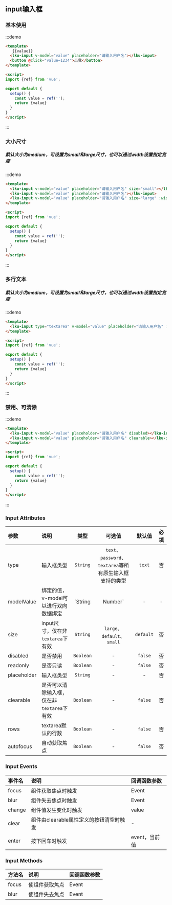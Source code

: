 ## input输入框
### 基本使用
:::demo
```html
<template>
   {{value}}
  <lku-input v-model="value" placeholder="请输入用户名"></lku-input>
  <button @click="value=1234">点我</button>
</template>

<script>
import {ref} from 'vue';

export default {
  setup() {
    const value = ref('');
    return {value}
  }
}
</script>
```
:::


### 大小尺寸
##### 默认大小为medium，可设置为small和large尺寸，也可以通过width设置指定宽度
:::demo
```html
<template>
  <lku-input v-model="value" placeholder="请输入用户名" size="small"></lku-input>
  <lku-input v-model="value" placeholder="请输入用户名"></lku-input>
  <lku-input v-model="value" placeholder="请输入用户名" size="large" :width="300"></lku-input>
</template>

<script>
import {ref} from 'vue';

export default {
  setup() {
    const value = ref('');
    return {value}
  }
}
</script>
```
:::


### 多行文本
##### 默认大小为medium，可设置为small和large尺寸，也可以通过width设置指定宽度
:::demo
```html
<template>
  <lku-input type="textarea" v-model="value" placeholder="请输入用户名" :rows="6" :width="300"></lku-input>
</template>

<script>
import {ref} from 'vue';

export default {
  setup() {
    const value = ref('');
    return {value}
  }
}
</script>
```
:::

### 禁用、可清除
:::demo
```html
<template>
  <lku-input v-model="value" placeholder="请输入用户名" disabled></lku-input>
  <lku-input v-model="value" placeholder="请输入用户名" clearable></lku-input>
</template>

<script>
import {ref} from 'vue';

export default {
  setup() {
    const value = ref('');
    return {value}
  }
}
</script>
```
:::

### Input Attributes
| 参数           | 说明                                       |       类型        |                          可选值                          |  默认值   | 必填  |
| :------------- | :----------------------------------------- | :---------------: | :------------------------------------------------------: | :-------: | :---: |
| type           | 输入框类型                                 |     `String`      | `text`、`password`、`textarea`等所有原生输入框支持的类型 |  `text`   |  否   |
| modelValue | 绑定的值，v-model可以进行双向数据绑定      | `String | Number` |                            -                             |     -     |   -   |
| size           | input尺寸，仅在非`textarea`下有效          |     `String`      |               `large`、`default`、`small`                | `default` |  否   |
| disabled       | 是否禁用                                   |     `Boolean`     |                            -                             |  `false`  |  否   |
| readonly       | 是否只读                                   |     `Boolean`     |                            -                             |  `false`  |  否   |
| placeholder    | 输入框类型                                 |     `Strimg`      |                            -                             |     -     |  否   |
| clearable      | 是否可以清除输入框，仅在非`textarea`下有效 |     `Boolean`     |                            -                             |  `false`  |  否   |                     -                             |  `false`  |  否   |
| rows           | textarea默认的行数                         |     `Boolean`     |                            -                             |  `false`  |  否   |
| autofocus      | 自动获取焦点                               |     `Boolean`     |                            -                             |  `false`  |  否   |

### Input Events
| 事件名 | 说明                                    | 回调函数参数  |
| :----- | :-------------------------------------- | :------------ |
| focus  | 组件获取焦点时触发                      | Event         |
| blur   | 组件失去焦点时触发                      | Event         |
| change | 组件值发生变化时触发                    | value         |
| clear  | 组件由clearable属性定义的按钮清空时触发 | -             |
| enter  | 按下回车时触发                          | event，当前值 |


### Input Methods
| 方法名 | 说明           | 回调函数参数 |
| :----- | :------------- | :----------- |
| focus  | 使组件获取焦点 | Event        |
| blur   | 使组件失去焦点 | Event        |

